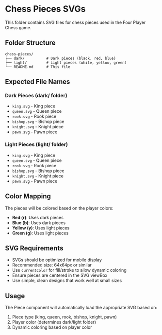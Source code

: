 # Chess Pieces SVGs

This folder contains SVG files for chess pieces used in the Four Player Chess game.

## Folder Structure

```
chess-pieces/
├── dark/          # Dark pieces (black, red, blue)
├── light/         # Light pieces (white, yellow, green)
└── README.md      # This file
```

## Expected File Names

### Dark Pieces (dark/ folder)

- `king.svg` - King piece
- `queen.svg` - Queen piece
- `rook.svg` - Rook piece
- `bishop.svg` - Bishop piece
- `knight.svg` - Knight piece
- `pawn.svg` - Pawn piece

### Light Pieces (light/ folder)

- `king.svg` - King piece
- `queen.svg` - Queen piece
- `rook.svg` - Rook piece
- `bishop.svg` - Bishop piece
- `knight.svg` - Knight piece
- `pawn.svg` - Pawn piece

## Color Mapping

The pieces will be colored based on the player colors:

- **Red (r)**: Uses dark pieces
- **Blue (b)**: Uses dark pieces
- **Yellow (y)**: Uses light pieces
- **Green (g)**: Uses light pieces

## SVG Requirements

- SVGs should be optimized for mobile display
- Recommended size: 64x64px or similar
- Use `currentColor` for fill/stroke to allow dynamic coloring
- Ensure pieces are centered in the SVG viewBox
- Use simple, clean designs that work well at small sizes

## Usage

The Piece component will automatically load the appropriate SVG based on:

1. Piece type (king, queen, rook, bishop, knight, pawn)
2. Player color (determines dark/light folder)
3. Dynamic coloring based on player color

